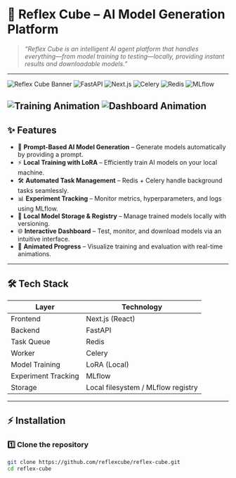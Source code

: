# 🤖 Reflex Cube – AI Model Generation Platform  

> *“Reflex Cube is an intelligent AI agent platform that handles everything—from model training to testing—locally, providing instant results and downloadable models.”*  

---

![Reflex Cube Banner](https://img.shields.io/badge/Reflex%20Cube-AI%20Platform-blueviolet?style=for-the-badge&logo=tensorflow) ![FastAPI](https://img.shields.io/badge/FastAPI-Backend-brightgreen?style=for-the-badge&logo=fastapi) ![Next.js](https://img.shields.io/badge/Next.js-Frontend-black?style=for-the-badge&logo=next.js) ![Celery](https://img.shields.io/badge/Celery-Task%20Queue-lightgrey?style=for-the-badge&logo=celery) ![Redis](https://img.shields.io/badge/Redis-Queue-red?style=for-the-badge&logo=redis) ![MLflow](https://img.shields.io/badge/MLflow-Tracking-orange?style=for-the-badge&logo=mlflow)  


  

![Training Animation](https://media.giphy.com/media/3o7TKtnuHOHHUjR38Y/giphy.gif)
![Dashboard Animation](https://media.giphy.com/media/l0HlOvJ7yaacpuSas/giphy.gif)
---

## ✨ Features

- 🎯 **Prompt-Based AI Model Generation** – Generate models automatically by providing a prompt.  
- ⚡ **Local Training with LoRA** – Efficiently train AI models on your local machine.  
- 🛠️ **Automated Task Management** – Redis + Celery handle background tasks seamlessly.  
- 📊 **Experiment Tracking** – Monitor metrics, hyperparameters, and logs using MLflow.  
- 💾 **Local Model Storage & Registry** – Manage trained models locally with versioning.  
- 🌐 **Interactive Dashboard** – Test, monitor, and download models via an intuitive interface.  
- 🎨 **Animated Progress** – Visualize training and evaluation with real-time animations.  

---

## 🛠️ Tech Stack

| Layer               | Technology |
|--------------------|------------|
| Frontend           | Next.js (React) |
| Backend            | FastAPI |
| Task Queue         | Redis |
| Worker             | Celery |
| Model Training     | LoRA (Local) |
| Experiment Tracking| MLflow |
| Storage            | Local filesystem / MLflow registry |

---

## ⚡ Installation

### 1️⃣ Clone the repository
```bash
git clone https://github.com/reflexcube/reflex-cube.git
cd reflex-cube
